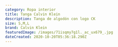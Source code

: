 ```yaml
---
category: Ropa interior
title: Tanga Calvin Klein
description: Tanga de algodón con logo CK
size: S,M,L
brand: Calvin Klein
featuredImage: /images/71isqmy7g1l._ac_ux679_.jpg
dateCreated: 2020-10-20T05:36:18.290Z
---
```

